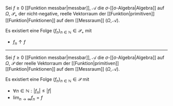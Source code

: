 Sei $f \ge 0$ [[Funktion messbar|messbar]], $\mathcal{A}$ die $\sigma$-[[σ-Algebra|Algebra]] auf $\Omega$, $\mathcal{P}_+$ der nicht-negative, reelle Vektorraum der [[Funktion|primitiven]] [[Funktion|Funktionen]] auf dem [[Messraum]] $(\Omega, \mathcal{A})$.

Es existiert eine Folge $(f_n)_{n \in \mathbb{N}} \in \mathcal{P}_+$ mit
- $f_n \uparrow f$

---

Sei $f \ge 0$ [[Funktion messbar|messbar]], $\mathcal{A}$ die $\sigma$-[[σ-Algebra|Algebra]] auf $\Omega$, $\mathcal{P}$ der reelle Vektorraum der [[Funktion|primitiven]] [[Funktion|Funktionen]] auf dem [[Messraum]] $(\Omega, \mathcal{A})$.

Es existiert eine Folge $(f_n)_{n \in \mathbb{N}} \in \mathcal{P}$ mit
- $\forall n \in \mathbb{N} : |f_n| \le |f|$
- $\lim_{n \to \infty} f_n = f$
